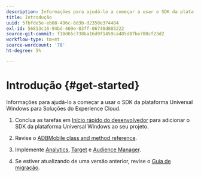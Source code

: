 ```yaml
---
description: Informações para ajudá-lo a começar a usar o SDK da plataforma Universal Windows para Soluções do Experience Cloud
title: Introdução
uuid: 5fbfde5e-eb08-496c-8d3b-d2350e374404
exl-id: 56813c16-94bd-469e-83ff-06748d885222
source-git-commit: f18d65c738ba16d9f1459ca485d87be708cf23d2
workflow-type: tm+mt
source-wordcount: '78'
ht-degree: 5%

---
```


# Introdução {#get-started}

Informações para ajudá-lo a começar a usar o SDK da plataforma Universal Windows para Soluções do Experience Cloud.

1. Conclua as tarefas em [Início rápido do desenvolvedor](/help/universal-windows/c-getting-started/dev-qs.md) para adicionar o SDK da plataforma Universal Windows ao seu projeto.

1. Revise o [ADBMobile class and method reference](/help/universal-windows/c-configuration/methods.md).

1. Implemente [Analytics](/help/universal-windows/analytics/analytics-methods.md), [Target](/help/universal-windows/target/target-methods.md) e [Audience Manager](/help/universal-windows/audiencemgmt/audience-manager-methods.md).

1. Se estiver atualizando de uma versão anterior, revise o [Guia de migração](/help/universal-windows/migration-v3.md).
